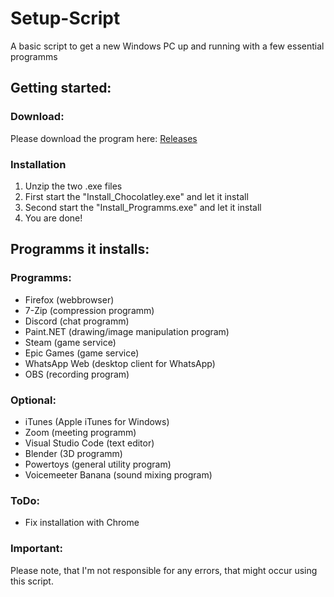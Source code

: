 # Setup-Script
A basic script to get a new Windows PC up and running with a few essential programms

## Getting started:

### Download:
Please download the program here:
[Releases](https://github.com/ellwoodb/Windows-Setup-Script/releases)

### Installation
1. Unzip the two .exe files
2. First start the "Install_Chocolatley.exe" and let it install
3. Second start the "Install_Programms.exe" and let it install
4. You are done!

## Programms it installs:

### Programms:
- Firefox (webbrowser)
- 7-Zip (compression programm)
- Discord (chat programm)
- Paint.NET (drawing/image manipulation program)
- Steam (game service)
- Epic Games (game service)
- WhatsApp Web (desktop client for WhatsApp)
- OBS (recording program)

### Optional:
- iTunes (Apple iTunes for Windows)
- Zoom (meeting programm)
- Visual Studio Code (text editor)
- Blender (3D programm)
- Powertoys (general utility program)
- Voicemeeter Banana (sound mixing program)

### ToDo:
- Fix installation with Chrome

### Important:
Please note, that I'm not responsible for any errors, that might occur using this script.
